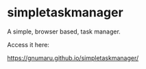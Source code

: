 # simpletaskmanager
A simple, browser based, task manager.

Access it here:

https://gnumaru.github.io/simpletaskmanager/